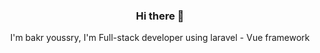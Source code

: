 <h3 align="center">Hi there 👋</h3>
<p align="center">I'm bakr youssry, I'm Full-stack developer using laravel - Vue framework</p>

<!--
**bakr-youssri/bakr-youssri** is a ✨ _special_ ✨ repository because its `README.md` (this file) appears on your GitHub profile.

### Visitors Count
<img align="left" src = "https://profile-counter.glitch.me/etchfoda/count.svg" alt ="Loading">
Here are some ideas to get you started:

- 🔭 I’m currently working on ...
- 🌱 I’m currently learning ...
- 👯 I’m looking to collaborate on ...
- 🤔 I’m looking for help with ...
- 💬 Ask me about ...
- 📫 How to reach me: ...
- 😄 Pronouns: ...
- ⚡ Fun fact: ...
-->

